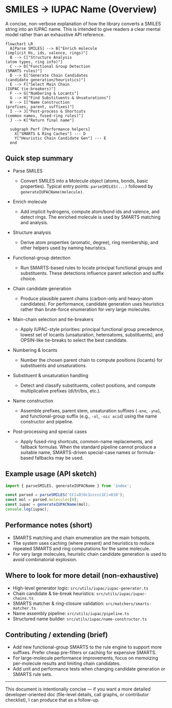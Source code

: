 # SMILES → IUPAC Name (Overview)

A concise, non-verbose explanation of how the library converts a SMILES string into an IUPAC name. This is intended to give readers a clear mental model rather than an exhaustive API reference.

```mermaid
flowchart LR
  A[Parse SMILES] --> B["Enrich molecule
(implicit Hs, ids, valence, rings)"]
  B --> C["Structure Analysis
(atom types, ring info)"]
  C --> D["Functional Group Detection
(SMARTS rules)"]
  D --> E["Generate Chain Candidates
(candidate generation/heuristics)"]
  E --> F["Select Main Chain
(IUPAC tie-breakers)"]
  F --> G["Numbering & Locants"]
  G --> H["Find Substituents & Unsaturations"]
  H --> I["Name Construction
(prefixes, parent, suffixes)"]
  I --> J["Post-process & Shortcuts
(common names, fused-ring rules)"]
  J --> K["Return final name"]

  subgraph Perf [Performance helpers]
    X["SMARTS & Ring Caches"] --- D
    Y["Heuristic Chain Candidate Gen"] --- E
  end
```

## Quick step summary

- Parse SMILES
  - Convert SMILES into a Molecule object (atoms, bonds, basic properties). Typical entry points: `parseSMILES(...)` followed by `generateIUPACName(molecule)`.

- Enrich molecule
  - Add implicit hydrogens, compute atom/bond ids and valence, and detect rings. The enriched molecule is used by SMARTS matching and analysis.

- Structure analysis
  - Derive atom properties (aromatic, degree), ring membership, and other helpers used by naming heuristics.

- Functional-group detection
  - Run SMARTS-based rules to locate principal functional groups and substituents. These detections influence parent selection and suffix choice.

- Chain candidate generation
  - Produce plausible parent chains (carbon-only and heavy-atom candidates). For performance, candidate generation uses heuristics rather than brute-force enumeration for very large molecules.

- Main-chain selection and tie-breakers
  - Apply IUPAC-style priorities: principal functional group precedence, lowest set of locants (unsaturation, heteroatoms, substituents), and OPSIN-like tie-breaks to select the best candidate.

- Numbering & locants
  - Number the chosen parent chain to compute positions (locants) for substituents and unsaturations.

- Substituent & unsaturation handling
  - Detect and classify substituents, collect positions, and compute multiplicative prefixes (di/tri/bis, etc.).

- Name construction
  - Assemble prefixes, parent stem, unsaturation suffixes (`-ene`, `-yne`), and functional-group suffix (e.g., `-ol`, `-oic acid`) using the name constructor and pipeline.

- Post-processing and special cases
  - Apply fused-ring shortcuts, common-name replacements, and fallback formulas. When the standard pipeline cannot produce a suitable name, SMARTS-driven special-case names or formula-based fallbacks may be used.

## Example usage (API sketch)

```ts
import { parseSMILES, generateIUPACName } from 'index';

const parsed = parseSMILES('CC(=O)Oc1ccccc1C(=O)O');
const mol = parsed.molecules[0];
const iupac = generateIUPACName(mol);
console.log(iupac);
```

## Performance notes (short)

- SMARTS matching and chain enumeration are the main hotspots.
- The system uses caching (where present) and heuristics to reduce repeated SMARTS and ring computations for the same molecule.
- For very large molecules, heuristic chain candidate generation is used to avoid combinatorial explosion.

## Where to look for more detail (non-exhaustive)

- High-level generator logic: `src/utils/iupac/iupac-generator.ts`
- Chain candidate & tie-break heuristics: `src/utils/iupac/iupac-chains.ts`
- SMARTS matcher & ring-closure validation: `src/matchers/smarts-matcher.ts`
- Name assembly pipeline: `src/utils/iupac/pipeline.ts`
- Structured name builder: `src/utils/iupac/name-constructor.ts`

## Contributing / extending (brief)

- Add new functional-group SMARTS to the rule engine to support more suffixes. Prefer cheap pre-filters or caching for expensive SMARTS.
- For large-molecule performance improvements, focus on memoizing per-molecule results and limiting chain candidates.
- Add unit and performance tests when changing candidate generation or SMARTS rule sets.

---

This document is intentionally concise — if you want a more detailed developer-oriented doc (file-level details, call graphs, or contributor checklist), I can produce that as a follow-up.
